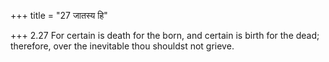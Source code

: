 +++
title = "27 जातस्य हि"

+++
2.27 For certain is death for the born, and certain is birth for the
dead; therefore, over the inevitable thou shouldst not grieve.

